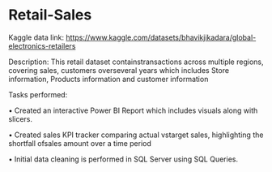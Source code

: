 # Retail-Sales

Kaggle data link: https://www.kaggle.com/datasets/bhavikjikadara/global-electronics-retailers

Description: 
This retail dataset containstransactions across multiple regions, covering sales, customers overseveral years which
includes Store information, Products information and customer information

Tasks performed:

• Created an interactive Power BI Report which includes visuals along with slicers.

• Created sales KPI tracker comparing actual vstarget sales, highlighting the shortfall ofsales amount over a time period

• Initial data cleaning is performed in SQL Server using SQL Queries.
